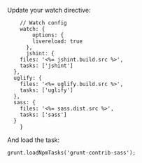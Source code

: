 Update your watch directive:

		// Watch config
		watch: {
			options: {
		    livereload: true
		  },
		  jshint: { 
        files: '<%= jshint.build.src %>',
        tasks: ['jshint']
      },
      uglify: {
        files: '<%= uglify.build.src %>',
        tasks: ['uglify']
      },
      sass: {
        files: '<%= sass.dist.src %>',
        tasks: ['sass']
      }
		}

And load the task:

  	grunt.loadNpmTasks('grunt-contrib-sass');




